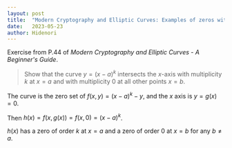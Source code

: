```yaml
---
layout: post
title:  "Modern Cryptography and Elliptic Curves: Examples of zeros with multiplicity"
date:   2023-05-23
author: Hidenori
---
```


Exercise from P.44 of _Modern Cryptography and Elliptic Curves - A Beginner's Guide_.

> Show that the curve $y = (x − a)^k$ intersects the $x$-axis with multiplicity $k$ at $x = a$ and with multiplicity 0 at all other points $x = b$.

The curve is the zero set of $f(x, y) = (x - a)^k - y$, and the $x$ axis is $y = g(x) = 0$.

Then $h(x) = f(x, g(x)) = f(x, 0) = (x - a)^k$.

$h(x)$ has a zero of order $k$ at $x = a$ and a zero of order 0 at $x = b$ for any $b \ne a$.
